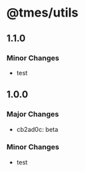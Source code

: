 # @tmes/utils

## 1.1.0

### Minor Changes

- test

## 1.0.0

### Major Changes

- cb2ad0c: beta

### Minor Changes

- test
